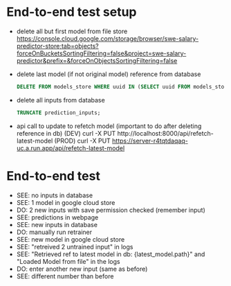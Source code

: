 # End-to-end test setup
- delete all but first model from file store
    https://console.cloud.google.com/storage/browser/swe-salary-predictor-store;tab=objects?forceOnBucketsSortingFiltering=false&project=swe-salary-predictor&prefix=&forceOnObjectsSortingFiltering=false

- delete last model (if not original model) reference from database
    ```sql
    DELETE FROM models_store WHERE uuid IN (SELECT uuid FROM models_store ORDER BY created_at DESC LIMIT 1) AND path != 'model_1656041268';
    ```

- delete all inputs from database
    ```sql
    TRUNCATE prediction_inputs;
    ```

- api call to update to refetch model (important to do after deleting reference in db)
    (DEV)  curl -X PUT http://localhost:8000/api/refetch-latest-model
    (PROD) curl -X PUT https://server-r4tqtdaqaq-uc.a.run.app/api/refetch-latest-model


# End-to-end test
- SEE: no inputs in database
- SEE: 1 model in google cloud store
- DO:  2 new inputs with save permission checked (remember input)
- SEE: predictions in webpage
- SEE: new inputs in database
- DO:  manually run retrainer
- SEE: new model in google cloud store
- SEE: "retreived 2 untrained input" in logs
- SEE: "Retrieved ref to latest model in db: {latest_model.path}" and "Loaded Model from file" in the logs
- DO:  enter another new input (same as before)
- SEE: different number than before